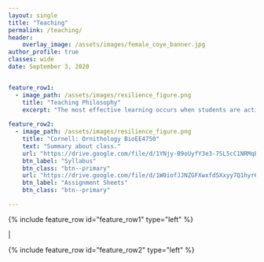 ```yaml
---
layout: single
title: "Teaching"
permalink: /teaching/
header:
    overlay_image: /assets/images/female_coye_banner.jpg
author_profile: true
classes: wide
date: September 3, 2020


feature_row1:
  - image_path: /assets/images/resilience_figure.png
    title: "Teaching Philosophy"
    excerpt: "The most effective learning occurs when students are actively engaged in defining their own questions, allowed to make mistakes, and encouraged to work through those mistakes to arrive at a genuine understanding of difficult concepts. This type of experiential learning is demanding for both instructors and students, but I am committed to providing a challenging and engaging learning experience to each of my students both when designing my classes and when mentoring independent research students. Asking students to propose and struggle with their own questions approximates the process of scientific discovery that practicing scientists actually follow. When undergraduate biology students are guided into taking control of their own learning, they cultivate the independence and self-motivation that graduate schools and professional careers in biology demand. Creating opportunities for genuine scientific discovery through class work is challenging, but the best teachers that I have had often accomplish this task by employing active learning strategies, such as ‘flipped’ classrooms and by developing open-ended assignments that use real datasets for lab activities in which students have the opportunity to develop and test original hypotheses."
    
feature_row2:
  - image_path: /assets/images/resilience_figure.png
    title: "Cornell: Ornithology BioEE4750"
    text: "Summary about class."
    url: "https://drive.google.com/file/d/1YNjy-B9oUyfY3e3-7SL5cC1NRMqEn4SL/view?usp=sharing"
    btn_label: "Syllabus"
    btn_class: "btn--primary"
    url: "https://drive.google.com/file/d/1W0iofJJNZGFXwxfd5Xxyy7Q1hyr6Lsbq/view?usp=sharing"
    btn_label: "Assignment Sheets"
    btn_class: "btn--primary"

---
```


{% include feature_row id="feature_row1" type="left" %}
<a name="Teaching-Philosophy"></a> 

|

{% include feature_row id="feature_row2" type="left" %}

     
